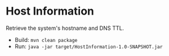# Host Information

Retrieve the system's hostname and DNS TTL.

* Build: ``mvn clean package``
* Run: ``java -jar target/HostInformation-1.0-SNAPSHOT.jar``
